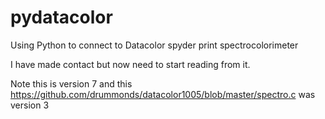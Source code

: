 # pydatacolor
Using Python to connect to Datacolor spyder print spectrocolorimeter

I have made contact but now need to start reading from it.

Note this is version 7 and this https://github.com/drummonds/datacolor1005/blob/master/spectro.c was version 3
